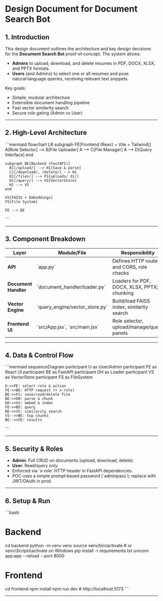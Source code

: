 # Design Document for Document Search Bot

## 1. Introduction
This design document outlines the architecture and key design decisions for the **Document Search Bot** proof‑of‑concept. The system allows:

- **Admins** to upload, download, and delete resumes in PDF, DOCX, XLSX, and PPTX formats.
- **Users** (and Admins) to select one or all resumes and pose natural‑language queries, receiving relevant text snippets.

Key goals:
- Simple, modular architecture
- Extensible document handling pipeline
- Fast vector similarity search
- Secure role gating (Admin vs User)

---
## 2. High‑Level Architecture

\`\`\`mermaid
flowchart LR
    subgraph FE[Frontend (React + Vite + Tailwind)]
      A[Role Selector] --> B[File Uploader]
      A --> C[File Manager]
      A --> D[Query Interface]
    end

    subgraph BE[Backend (FastAPI)]
      B1[/upload/] --> H1[Save & parse]
      C1[/download/, /delete/] --> H1
      D1[/files/] --> FS[uploads/ dir]
      D1[/query/] --> VS[VectorStore]
      H1 --> VS
    end

    VS[FAISS + Embeddings]
    FS[File System]

    FE --> BE
\`\`\`

---
## 3. Component Breakdown

| Layer                | Module/File                         | Responsibility                              |
|----------------------|-------------------------------------|---------------------------------------------|
| **API**              | \`app.py\`                          | Defines HTTP routes and CORS, role checks   |
| **Document Handler** | \`document_handler/loader.py\`      | Loaders for PDF, DOCX, XLSX, PPTX; chunking |
| **Vector Engine**    | \`query_engine/vector_store.py\`    | Build/load FAISS index, similarity search   |
| **Frontend UI**      | \`src/App.jsx\`, \`src/main.jsx\`   | Role selector, upload/manage/query panels   |

---
## 4. Data & Control Flow

\`\`\`mermaid
sequenceDiagram
    participant U as User/Admin
    participant FE as React UI
    participant BE as FastAPI
    participant DH as Loader
    participant VS as VectorStore
    participant FS as FileSystem

    U->>FE: select role & action
    FE->>BE: HTTP request (+ x-role)
    BE->>FS: save/read/delete file
    BE->>DH: parse & chunk
    DH->>VS: embed & index
    FE->>BE: query
    BE->>VS: similarity_search
    VS-->>BE: top chunks
    BE-->>FE: results
\`\`\`

---
## 5. Security & Roles

- **Admin**: Full CRUD on documents (upload, download, delete).
- **User**: Read/query only.
- Enforced via \`x-role\` HTTP header in FastAPI dependencies.
- POC uses a simple prompt‑based password (\`adminpass\`); replace with JWT/OAuth in prod.

---
## 6. Setup & Run

\`\`\`bash
# Backend
cd backend
python -m venv venv
source venv/bin/activate   # or venv\Scripts\activate on Windows
pip install -r requirements.txt
uvicorn app:app --reload --port 8000

# Frontend
cd frontend
npm install
npm run dev                # http://localhost:5173
\`\`\`

---
